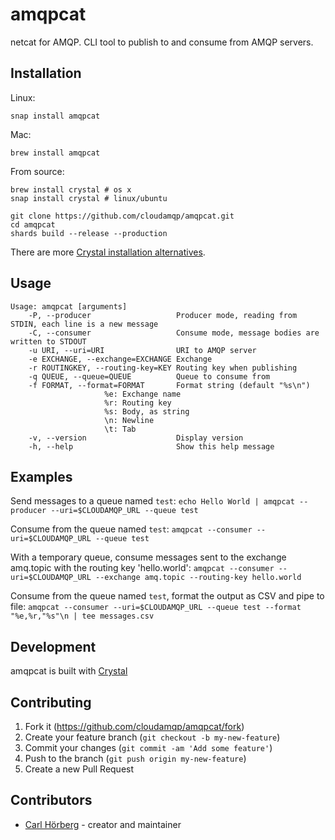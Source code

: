 # amqpcat

netcat for AMQP. CLI tool to publish to and consume from AMQP servers.

## Installation

Linux:

```
snap install amqpcat
```

Mac:

```
brew install amqpcat
```

From source:

```
brew install crystal # os x
snap install crystal # linux/ubuntu

git clone https://github.com/cloudamqp/amqpcat.git
cd amqpcat
shards build --release --production
```

There are more [Crystal installation alternatives](https://crystal-lang.org/install/).

## Usage

```
Usage: amqpcat [arguments]
    -P, --producer                   Producer mode, reading from STDIN, each line is a new message
    -C, --consumer                   Consume mode, message bodies are written to STDOUT
    -u URI, --uri=URI                URI to AMQP server
    -e EXCHANGE, --exchange=EXCHANGE Exchange
    -r ROUTINGKEY, --routing-key=KEY Routing key when publishing
    -q QUEUE, --queue=QUEUE          Queue to consume from
    -f FORMAT, --format=FORMAT       Format string (default "%s\n")
				     %e: Exchange name
				     %r: Routing key
				     %s: Body, as string
				     \n: Newline
				     \t: Tab
    -v, --version                    Display version
    -h, --help                       Show this help message
```

## Examples

Send messages to a queue named `test`:
`echo Hello World | amqpcat --producer --uri=$CLOUDAMQP_URL --queue test`

Consume from the queue named `test`:
`amqpcat --consumer --uri=$CLOUDAMQP_URL --queue test`

With a temporary queue, consume messages sent to the exchange amq.topic with the routing key 'hello.world':
`amqpcat --consumer --uri=$CLOUDAMQP_URL --exchange amq.topic --routing-key hello.world`

Consume from the queue named `test`, format the output as CSV and pipe to file:
`amqpcat --consumer --uri=$CLOUDAMQP_URL --queue test --format "%e,%r,"%s"\n | tee messages.csv`

## Development

amqpcat is built with [Crystal](https://crystal-lang.org/)

## Contributing

1. Fork it (<https://github.com/cloudamqp/amqpcat/fork>)
2. Create your feature branch (`git checkout -b my-new-feature`)
3. Commit your changes (`git commit -am 'Add some feature'`)
4. Push to the branch (`git push origin my-new-feature`)
5. Create a new Pull Request

## Contributors

- [Carl Hörberg](https://github.com/carlhoerberg) - creator and maintainer
